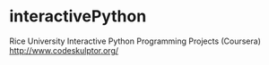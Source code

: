 # interactivePython
Rice University Interactive Python Programming Projects (Coursera)
http://www.codeskulptor.org/

